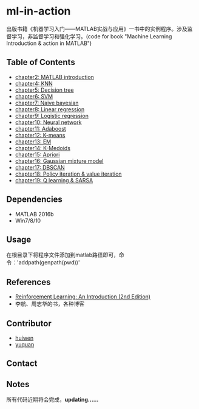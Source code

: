 # ml-in-action
出版书籍《机器学习入门——MATLAB实战与应用》一书中的实例程序。涉及监督学习，非监督学习和强化学习。(code for book "Machine Learning Introduction &amp; action in MATLAB")

## Table of Contents

- [chapter2: MATLAB introduction](chapter2/)
- [chapter4: KNN](chapter4/)
- [chapter5: Decision tree](chapter5/)
- [chapter6: SVM](chapter6/)
- [chapter7: Naive bayesian](chapter7/)
- [chapter8: Linear regression](chapter8/)
- [chapter9: Logistic regression](chapter9/)
- [chapter10: Neural network](chapter10/)
- [chapter11: Adaboost](chapter11/)
- [chapter12: K-means](chapter12/)
- [chapter13: EM](chapter13/)
- [chapter14: K-Medoids](chapter14/)
- [chapter15: Apriori](chapter15/)
- [chapter16: Gaussian mixture model](chapter16/)
- [chapter17: DBSCAN](chapter17/)
- [chapter18: Policy iteration & value iteration](chapter18/)
- [chapter19: Q learning & SARSA](chapter/19)

## Dependencies
- MATLAB 2016b
- Win7/8/10

## Usage
在根目录下将程序文件添加到matlab路径即可，命令：'addpath(genpath(pwd))'

## References
- [Reinforcement Learning: An Introduction (2nd Edition)](http://incompleteideas.net/sutton/book/bookdraft2017june.pdf)
- 李航、周志华的书，各种博客

## Contributor
- [huiwen](https://github.com/huiwen-cheung)
- [yuquan](https://github.com/Ericyuquan)

## Contact

## Notes
所有代码近期将会完成，**updating……**
